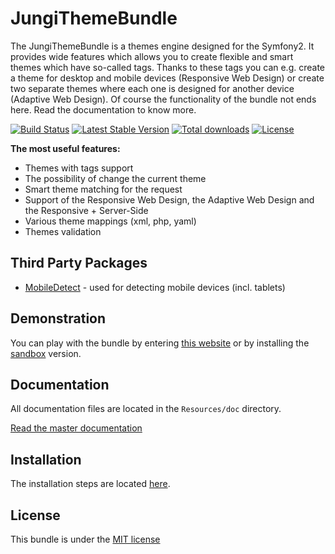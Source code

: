JungiThemeBundle
================

The JungiThemeBundle is a themes engine designed for the Symfony2. It provides wide features which allows you to create
flexible and smart themes which have so-called tags. Thanks to these tags you can e.g. create a theme for desktop and mobile
devices (Responsive Web Design) or create two separate themes where each one is designed for another device (Adaptive Web
Design). Of course the functionality of the bundle not ends here. Read the documentation to know more.

[![Build Status](https://travis-ci.org/piku235/JungiThemeBundle.svg?branch=master)](https://travis-ci.org/piku235/JungiThemeBundle)
[![Latest Stable Version](https://img.shields.io/github/release/piku235/JungiThemeBundle.svg)](https://packagist.org/packages/jungi/theme-bundle)
[![Total downloads](https://img.shields.io/packagist/dt/jungi/theme-bundle.svg)](https://packagist.org/packages/jungi/theme-bundle)
[![License](https://img.shields.io/packagist/l/jungi/theme-bundle.svg)](https://packagist.org/packages/jungi/theme-bundle)

**The most useful features:**

* Themes with tags support
* The possibility of change the current theme
* Smart theme matching for the request
* Support of the Responsive Web Design, the Adaptive Web Design and the Responsive + Server-Side
* Various theme mappings (xml, php, yaml)
* Themes validation

Third Party Packages
--------------------

* [MobileDetect](https://github.com/serbanghita/Mobile-Detect) - used for detecting mobile devices (incl. tablets)

Demonstration
-------------

You can play with the bundle by entering [this website](http://jungitheme.gsroka.com/) or by installing the [sandbox](https://github.com/piku235/JungiThemeBundleSandbox) version.

Documentation
-------------

All documentation files are located in the `Resources/doc` directory.

[Read the master documentation](https://github.com/piku235/JungiThemeBundle/tree/master/Resources/doc/index.md)

Installation
------------

The installation steps are located [here](https://github.com/piku235/JungiThemeBundle/tree/master/Resources/doc/installation.md).

License
-------

This bundle is under the [MIT license](https://github.com/piku235/JungiThemeBundle/blob/master/Resources/meta/LICENSE)


